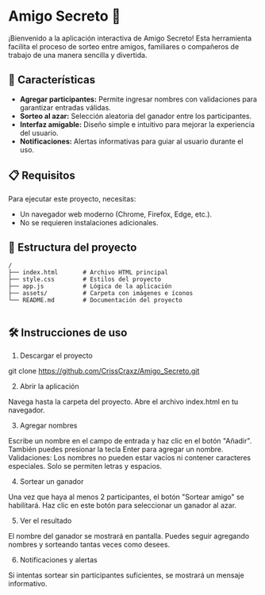 # Amigo Secreto 🎁

¡Bienvenido a la aplicación interactiva de Amigo Secreto! Esta herramienta facilita el proceso de sorteo entre amigos, familiares o compañeros de trabajo de una manera sencilla y divertida.

## 🚀 Características

- **Agregar participantes:** Permite ingresar nombres con validaciones para garantizar entradas válidas.
- **Sorteo al azar:** Selección aleatoria del ganador entre los participantes.
- **Interfaz amigable:** Diseño simple e intuitivo para mejorar la experiencia del usuario.
- **Notificaciones:** Alertas informativas para guiar al usuario durante el uso.

## 📋 Requisitos

Para ejecutar este proyecto, necesitas:
- Un navegador web moderno (Chrome, Firefox, Edge, etc.).
- No se requieren instalaciones adicionales.

## 📂 Estructura del proyecto

```plaintext
/
├── index.html       # Archivo HTML principal
├── style.css        # Estilos del proyecto
├── app.js           # Lógica de la aplicación
├── assets/          # Carpeta con imágenes e íconos
└── README.md        # Documentación del proyecto


```

## 🛠️ Instrucciones de uso

1. Descargar el proyecto

git clone https://github.com/CrissCraxz/Amigo_Secreto.git

2. Abrir la aplicación

Navega hasta la carpeta del proyecto.
Abre el archivo index.html en tu navegador.

3. Agregar nombres

Escribe un nombre en el campo de entrada y haz clic en el botón "Añadir".
También puedes presionar la tecla Enter para agregar un nombre.
Validaciones:
Los nombres no pueden estar vacíos ni contener caracteres especiales.
Solo se permiten letras y espacios.

4. Sortear un ganador

Una vez que haya al menos 2 participantes, el botón "Sortear amigo" se habilitará.
Haz clic en este botón para seleccionar un ganador al azar.

5. Ver el resultado

El nombre del ganador se mostrará en pantalla.
Puedes seguir agregando nombres y sorteando tantas veces como desees.

6. Notificaciones y alertas

Si intentas sortear sin participantes suficientes, se mostrará un mensaje informativo.
